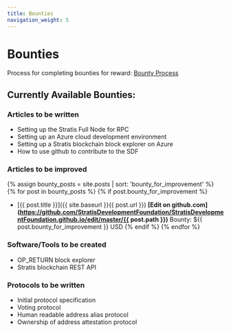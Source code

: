 ```yaml
---
title: Bounties
navigation_weight: 5
---
```


# Bounties

Process for completing bounties for reward: [Bounty Process](/bountyprocess.html)

## Currently Available Bounties:

### Articles to be written

* Setting up the Stratis Full Node for RPC
* Setting up an Azure cloud development environment
* Setting up a Stratis blockchain block explorer on Azure
* How to use github to contribute to the SDF

### Articles to be improved

{% assign bounty_posts = site.posts | sort: 'bounty_for_improvement' %}
{% for post in bounty_posts %}
{% if post.bounty_for_improvement %}
* [{{ post.title }}]({{ site.baseurl }}{{ post.url }}) **[Edit on github.com](https://github.com/StratisDevelopmentFoundation/StratisDevelopmentFoundation.github.io/edit/master/{{ post.path }})**
Bounty: ${{ post.bounty_for_improvement }} USD
{% endif %}
{% endfor %}

### Software/Tools to be created

* OP_RETURN block explorer
* Stratis blockchain REST API

### Protocols to be written

* Initial protocol specification
* Voting protocol
* Human readable address alias protocol
* Ownership of address attestation protocol
